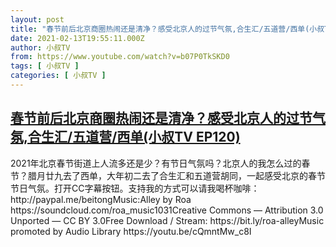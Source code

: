 ```yaml
---
layout: post
title: "春节前后北京商圈热闹还是清净？感受北京人的过节气氛,合生汇/五道营/西单(小叔TV EP120)"
date: 2021-02-13T19:55:11.000Z
author: 小叔TV
from: https://www.youtube.com/watch?v=b07P0TkSKD0
tags: [ 小叔TV ]
categories: [ 小叔TV ]
---
```

<!--1613246111000-->
[春节前后北京商圈热闹还是清净？感受北京人的过节气氛,合生汇/五道营/西单(小叔TV EP120)](https://www.youtube.com/watch?v=b07P0TkSKD0)
------

<div>
2021年北京春节街道上人流多还是少？有节日气氛吗？北京人的我怎么过的春节？腊月廿九去了西单，大年初二去了合生汇和五道营胡同，一起感受北京的春节节日气氛。打开CC字幕按钮。支持我的方式可以请我喝杯咖啡：http://paypal.me/beitongMusic:Alley by Roa https://soundcloud.com/roa_music1031​Creative Commons — Attribution 3.0 Unported — CC BY 3.0Free Download / Stream: https://bit.ly/roa-alley​Music promoted by Audio Library https://youtu.be/cQmntMw_c8I
</div>
